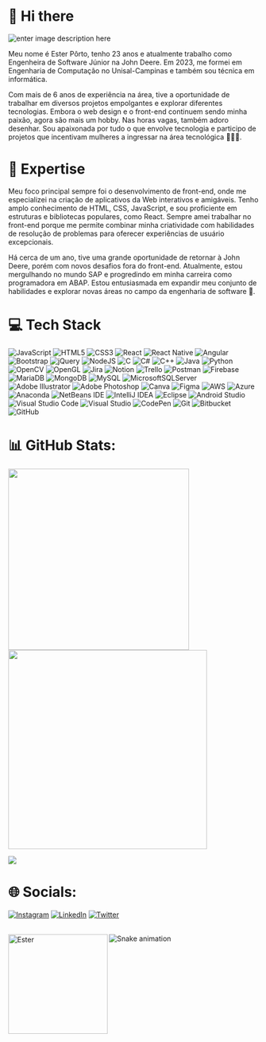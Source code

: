 # 👋 Hi there
![enter image description here](https://user-images.githubusercontent.com/70382532/138322189-2db8df52-9dcb-40a0-88a8-c365466bd33d.gif)

<p> Meu nome é Ester Pôrto, tenho 23 anos e atualmente trabalho como Engenheira de Software Júnior na John Deere. Em 2023, me formei em Engenharia de Computação no Unisal-Campinas e também sou técnica em informática.  </p>
<p>Com mais de 6 anos de experiência na área, tive a oportunidade de trabalhar em diversos projetos empolgantes e explorar diferentes tecnologias. Embora o web design e o front-end continuem sendo minha paixão, agora são mais um hobby. Nas horas vagas, também adoro desenhar. Sou apaixonada por tudo o que envolve tecnologia e participo de projetos que incentivam mulheres a ingressar na área tecnológica 💜💪🏻. </p>

# 🚀 Expertise
Meu foco principal sempre foi o desenvolvimento de front-end, onde me especializei na criação de aplicativos da Web interativos e amigáveis. Tenho amplo conhecimento de HTML, CSS, JavaScript, e sou proficiente em estruturas e bibliotecas populares, como React. 
Sempre amei trabalhar no front-end porque me permite combinar minha criatividade com habilidades de resolução de problemas para oferecer experiências de usuário excepcionais.
<p> Há cerca de um ano, tive uma grande oportunidade de retornar à John Deere, porém com novos desafios fora do front-end. Atualmente, estou mergulhando no mundo SAP e progredindo em minha carreira como programadora em ABAP. Estou entusiasmada em expandir meu conjunto de habilidades e explorar novas áreas no campo da engenharia de software 💜.</p>

# 💻 Tech Stack

![JavaScript](https://img.shields.io/badge/javascript-%23323330.svg?style=for-the-badge&logo=javascript&logoColor=%23F7DF1E) ![HTML5](https://img.shields.io/badge/html5-%23E34F26.svg?style=for-the-badge&logo=html5&logoColor=white) ![CSS3](https://img.shields.io/badge/css3-%231572B6.svg?style=for-the-badge&logo=css3&logoColor=white) ![React](https://img.shields.io/badge/react-%2320232a.svg?style=for-the-badge&logo=react&logoColor=%2361DAFB) ![React Native](https://img.shields.io/badge/react_native-%2320232a.svg?style=for-the-badge&logo=react&logoColor=%2361DAFB) ![Angular](https://img.shields.io/badge/angular-%23DD0031.svg?style=for-the-badge&logo=angular&logoColor=white) ![Bootstrap](https://img.shields.io/badge/bootstrap-%238511FA.svg?style=for-the-badge&logo=bootstrap&logoColor=white) ![jQuery](https://img.shields.io/badge/jquery-%230769AD.svg?style=for-the-badge&logo=jquery&logoColor=white) ![NodeJS](https://img.shields.io/badge/node.js-6DA55F?style=for-the-badge&logo=node.js&logoColor=white) ![C](https://img.shields.io/badge/c-%2300599C.svg?style=for-the-badge&logo=c&logoColor=white) ![C#](https://img.shields.io/badge/c%23-%23239120.svg?style=for-the-badge&logo=c-sharp&logoColor=white) ![C++](https://img.shields.io/badge/c++-%2300599C.svg?style=for-the-badge&logo=c%2B%2B&logoColor=white) ![Java](https://img.shields.io/badge/java-%23ED8B00.svg?style=for-the-badge&logo=openjdk&logoColor=white) ![Python](https://img.shields.io/badge/python-3670A0?style=for-the-badge&logo=python&logoColor=ffdd54) ![OpenCV](https://img.shields.io/badge/opencv-%23white.svg?style=for-the-badge&logo=opencv&logoColor=white) ![OpenGL](https://img.shields.io/badge/OpenGL-%23FFFFFF.svg?style=for-the-badge&logo=opengl) ![Jira](https://img.shields.io/badge/jira-%230A0FFF.svg?style=for-the-badge&logo=jira&logoColor=white) ![Notion](https://img.shields.io/badge/Notion-%23000000.svg?style=for-the-badge&logo=notion&logoColor=white) ![Trello](https://img.shields.io/badge/Trello-%23026AA7.svg?style=for-the-badge&logo=Trello&logoColor=white) ![Postman](https://img.shields.io/badge/Postman-FF6C37?style=for-the-badge&logo=postman&logoColor=white ) ![Firebase](https://img.shields.io/badge/Firebase-039BE5?style=for-the-badge&logo=Firebase&logoColor=white) ![MariaDB](https://img.shields.io/badge/MariaDB-003545?style=for-the-badge&logo=mariadb&logoColor=white) ![MongoDB](https://img.shields.io/badge/MongoDB-%234ea94b.svg?style=for-the-badge&logo=mongodb&logoColor=white) ![MySQL](https://img.shields.io/badge/mysql-%2300f.svg?style=for-the-badge&logo=mysql&logoColor=white) ![MicrosoftSQLServer](https://img.shields.io/badge/Microsoft%20SQL%20Server-CC2927?style=for-the-badge&logo=microsoft%20sql%20server&logoColor=white) ![Adobe Illustrator](https://img.shields.io/badge/adobe%20illustrator-%23FF9A00.svg?style=for-the-badge&logo=adobe%20illustrator&logoColor=white) ![Adobe Photoshop](https://img.shields.io/badge/adobe%20photoshop-%2331A8FF.svg?style=for-the-badge&logo=adobe%20photoshop&logoColor=white) ![Canva](https://img.shields.io/badge/Canva-%2300C4CC.svg?style=for-the-badge&logo=Canva&logoColor=white) ![Figma](https://img.shields.io/badge/figma-%23F24E1E.svg?style=for-the-badge&logo=figma&logoColor=white)  ![AWS](https://img.shields.io/badge/AWS-%23FF9900.svg?style=for-the-badge&logo=amazon-aws&logoColor=white) ![Azure](https://img.shields.io/badge/azure-%230072C6.svg?style=for-the-badge&logo=microsoftazure&logoColor=white) ![Anaconda](https://img.shields.io/badge/Anaconda-%2344A833.svg?style=for-the-badge&logo=anaconda&logoColor=white)  ![NetBeans IDE](https://img.shields.io/badge/NetBeansIDE-1B6AC6.svg?style=for-the-badge&logo=apache-netbeans-ide&logoColor=white) ![IntelliJ IDEA](https://img.shields.io/badge/IntelliJIDEA-000000.svg?style=for-the-badge&logo=intellij-idea&logoColor=white) ![Eclipse](https://img.shields.io/badge/Eclipse-FE7A16.svg?style=for-the-badge&logo=Eclipse&logoColor=white) ![Android Studio](https://img.shields.io/badge/Android%20Studio-3DDC84.svg?style=for-the-badge&logo=android-studio&logoColor=white) ![Visual Studio Code](https://img.shields.io/badge/Visual%20Studio%20Code-0078d7.svg?style=for-the-badge&logo=visual-studio-code&logoColor=white) ![Visual Studio](https://img.shields.io/badge/Visual%20Studio-5C2D91.svg?style=for-the-badge&logo=visual-studio&logoColor=white) ![CodePen](https://img.shields.io/badge/Codepen-000000?style=for-the-badge&logo=codepen&logoColor=white)  ![Git](https://img.shields.io/badge/git-%23F05033.svg?style=for-the-badge&logo=git&logoColor=white) ![Bitbucket](https://img.shields.io/badge/bitbucket-%230047B3.svg?style=for-the-badge&logo=bitbucket&logoColor=white) ![GitHub](https://img.shields.io/badge/github-%23121011.svg?style=for-the-badge&logo=github&logoColor=white)


# 📊 GitHub Stats:
<img src="https://github-readme-stats-wheat-two-53.vercel.app/api?username=esterportto&theme=neon&hide_border=false&include_all_commits=false&count_private=false"  width="364px" />  <img src="https://github-readme-streak-stats.herokuapp.com/?user=esterportto&theme=neon&hide_border=false"  width="400px" />

![](https://github-readme-stats-wheat-two-53.vercel.app/api/top-langs/?username=esterportto&theme=neon&hide_border=false&include_all_commits=false&count_private=false&layout=compact)

# 🌐 Socials:
[![Instagram](https://img.shields.io/badge/Instagram-%23E4405F.svg?logo=Instagram&logoColor=white)](https://instagram.com/esterportto) [![LinkedIn](https://img.shields.io/badge/LinkedIn-%230077B5.svg?logo=linkedin&logoColor=white)](https://linkedin.com/in/esterportto)  [![Twitter](https://img.shields.io/badge/Twitter-%231DA1F2.svg?logo=Twitter&logoColor=white)](https://twitter.com/esterportto) 
  

<div style= "display: inline_block">

  <div style="display: inline_block"><br>
  <img align="left" alt="Ester" height="200" width"50" src="https://pbs.twimg.com/profile_images/1647198950196236290/h4i5adry_400x400.jpg">
  </div>

  <div style="flex: 1;">
    <img alt="Snake animation" src="https://github.com/esterportto/esterportto/blob/output/github-contribution-grid-snake.svg">
  </div>

</div>


